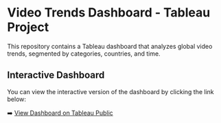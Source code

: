 # Video Trends Dashboard - Tableau Project

This repository contains a Tableau dashboard that analyzes global video trends, segmented by categories, countries, and time.

## Interactive Dashboard

You can view the interactive version of the dashboard by clicking the link below:

➡️ [View Dashboard on Tableau Public](https://public.tableau.com/app/profile/julian.due.as/viz/Courseproject_17476671772550/Dashboard1)
